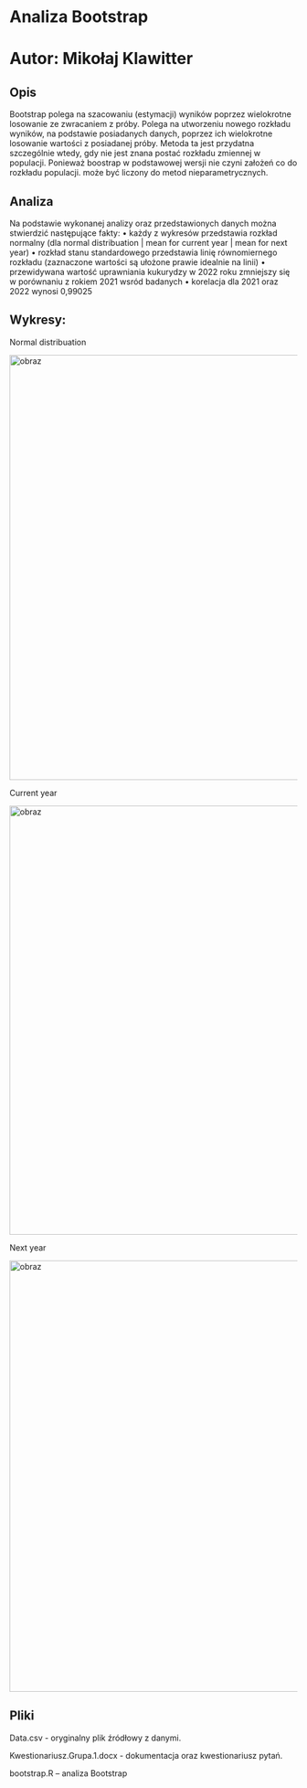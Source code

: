 # Analiza Bootstrap
# Autor: Mikołaj Klawitter

## Opis
Bootstrap polega na szacowaniu (estymacji) wyników poprzez wielokrotne losowanie ze zwracaniem z próby. Polega na utworzeniu nowego rozkładu wyników, na podstawie posiadanych danych, poprzez ich wielokrotne losowanie wartości z posiadanej próby. Metoda ta jest przydatna szczególnie wtedy, gdy nie jest znana postać rozkładu zmiennej w populacji. Ponieważ boostrap w podstawowej wersji nie czyni założeń co do rozkładu populacji. może być liczony do metod nieparametrycznych.

## Analiza
Na podstawie wykonanej analizy oraz przedstawionych danych można stwierdzić następujące fakty:
• każdy z wykresów przedstawia rozkład normalny (dla normal distribuation | mean for current year | mean for next year)
• rozkład stanu standardowego przedstawia linię równomiernego rozkładu (zaznaczone wartości są ułożone prawie idealnie na linii)
• przewidywana wartość uprawniania kukurydzy w 2022 roku zmniejszy się w porównaniu z rokiem 2021 wsród badanych
• korelacja dla 2021 oraz 2022 wynosi 0,99025

## Wykresy:
Normal distribuation

<img width="744" alt="obraz" src="https://user-images.githubusercontent.com/81513502/151712767-0fd6f9bf-e2a7-4e49-936d-040440e900b9.png">

Current year

<img width="751" alt="obraz" src="https://user-images.githubusercontent.com/81513502/151712795-dcbc08d6-92f6-4236-9ede-abe4fa383336.png">

Next year

<img width="755" alt="obraz" src="https://user-images.githubusercontent.com/81513502/151712815-dfe8be7b-7133-4426-90f7-5461de1a796b.png">


## Pliki
Data.csv - oryginalny plik źródłowy z danymi.

Kwestionariusz.Grupa.1.docx - dokumentacja oraz kwestionariusz pytań.

bootstrap.R – analiza Bootstrap
